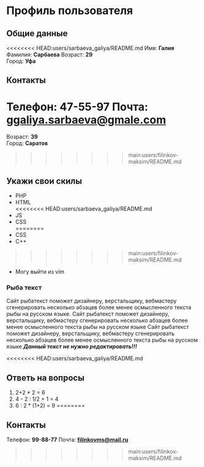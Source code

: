 # Профиль пользователя

## Общие данные

<<<<<<<< HEAD:users/sarbaeva_galiya/README.md
Имя: **Галия**    
Фамилия: **Сарбаева**
Возраст: **29**      
Город: **Уфа**       

## Контакты

Телефон: **47-55-97**
Почта: **ggaliya.sarbaeva@gmale.com**
========
Возраст: **39**      
Город: **Саратов**       
>>>>>>>> main:users/filinkov-maksim/README.md

## Укажи свои скилы

- PHP    
- HTML    
<<<<<<<< HEAD:users/sarbaeva_galiya/README.md
- JS    
- CSS    
========
- CSS    
- C++    
>>>>>>>> main:users/filinkov-maksim/README.md
- Могу выйти из vim    

### Рыба текст
Сайт рыбатекст поможет дизайнеру, верстальщику, вебмастеру сгенерировать несколько абзацев более менее осмысленного текста рыбы на русском языке.
Сайт рыбатекст поможет дизайнеру, верстальщику, вебмастеру сгенерировать несколько абзацев более менее осмысленного текста рыбы на русском языке
Сайт рыбатекст поможет дизайнеру, верстальщику, вебмастеру сгенерировать несколько абзацев более менее осмысленного текста рыбы на русском языке
***Данный текст не нужно редактировать!!!***

<<<<<<<< HEAD:users/sarbaeva_galiya/README.md
## Ответь на вопросы

1. 2+2 * 2 = 6
2. 4 - 2 : 1/2 + 1 = 4
3. 6 : 2 * (1+2) = 9
========
## Контакты

Телефон: **99-88-77**
Почта: **filinkovms@mail.ru**


>>>>>>>> main:users/filinkov-maksim/README.md
